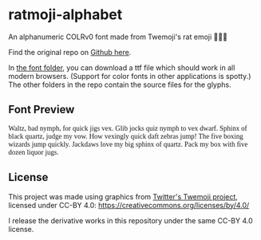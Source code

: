 # ratmoji-alphabet
An alphanumeric COLRv0 font made from Twemoji's rat emoji 🐀🐀🐀

Find the original repo on [Github here](https://github.com/bacontime/ratmoji-alphabet).

In [the font folder](https://github.com/bacontime/ratmoji-alphabet/tree/main/font), you can download a ttf file which should work in all modern browsers. 
(Support for color fonts in other applications is spotty.)
The other folders in the repo contain the source files for the glyphs.


## Font Preview

<style>
    @font-face {
        font-family: 'rats';
        src: url('font/ALPHARAT.ttf');
      }
      .rattest {
        font-family: 'rats';
        padding: 0px;
      }
</style>

<div class="rattest">
Waltz, bad nymph, for quick jigs vex.
Glib jocks quiz nymph to vex dwarf.
Sphinx of black quartz, judge my vow.
How vexingly quick daft zebras jump!
The five boxing wizards jump quickly.
Jackdaws love my big sphinx of quartz.
Pack my box with five dozen liquor jugs.
</div>







## License
This project was made using graphics from [Twitter's Twemoji project](https://github.com/twitter/twemoji), licensed under CC-BY 4.0: https://creativecommons.org/licenses/by/4.0/

I release the derivative works in this repository under the same CC-BY 4.0 license.

